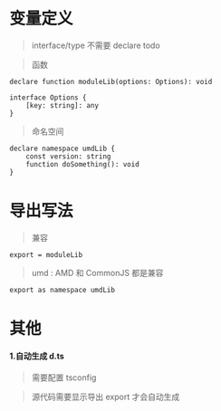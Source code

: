 <!--
 * @LastEditors: wudan01
 * @description: 文件描述
-->
# 变量定义
> interface/type 不需要 declare
> todo

> 函数
```
declare function moduleLib(options: Options): void

interface Options {
    [key: string]: any
}
```

> 命名空间

```
declare namespace umdLib {
    const version: string
    function doSomething(): void
}
```

# 导出写法
> 兼容
```
export = moduleLib
```

> umd : AMD 和 CommonJS 都是兼容 
```
export as namespace umdLib
```

# 其他
#### 1.自动生成 d.ts
> 需要配置 tsconfig 

> 源代码需要显示导出 export 才会自动生成